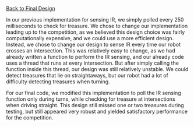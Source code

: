 [Back to Final Design](https://nas256.github.io/ece3400_team13/Final_Design/finaldesign_home)

In our previous implementation for sensing IR, we simply polled every 250 milliseconds to check for treasure. We chose to change our implementation leading up to the competition, as we believed this design choice was fairly computationally expensive, and we could use a more efficient design. Instead, we chose to change our design to sense IR every time our robot crosses an intersection. This was relatively easy to change, as we had already written a function to perform the IR sensing, and our already code uses a thread that runs at every intersection. But after simply calling the function inside this thread, our design was still relatively unstable. We could detect treasures that lie on straightaways, but our robot had a lot of difficulty detecting treasures when turning. 

For our final code, we modified this implementation to poll the IR sensing function only during turns, while checking for treasure at intersections when driving straight. This design still missed one or two treasures during testing, but still appeared very robust and yielded satisfactory performance for the competition.
